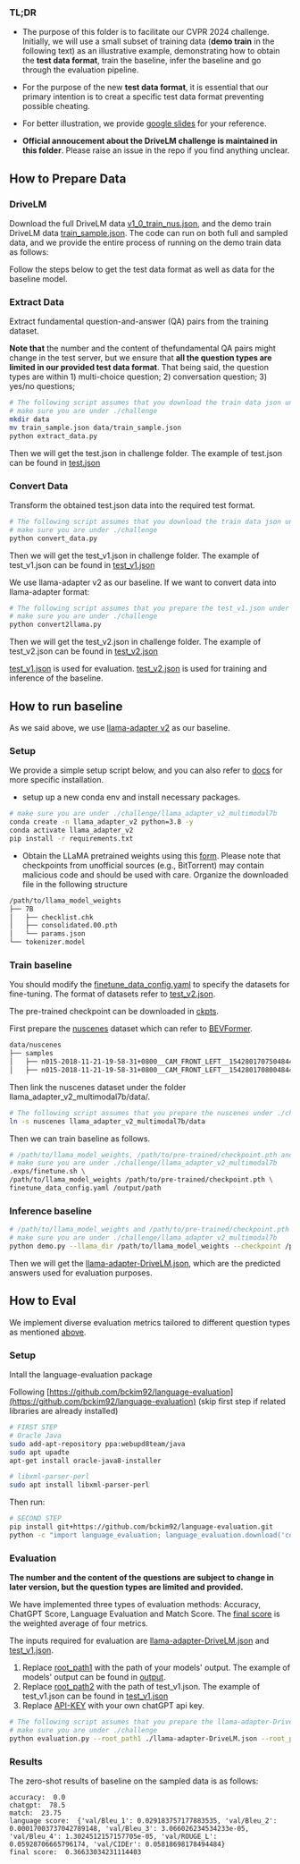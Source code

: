 ### TL;DR
* The purpose of this folder is to facilitate our CVPR 2024 challenge. Initially, we will use a small subset of training data (**demo train** in the following text) as an illustrative example, demonstrating how to obtain the **test data format**, train the baseline, infer the baseline and go through the evaluation pipeline. 

* For the purpose of the new **test data format**, it is essential that our primary intention is to creat a specific test data format preventing possible cheating. 

<!-- > * Subsequently, we will demonstrate the process of conducting evaluations, encompassing the baseline methodology. -->

* For better illustration, we provide [google slides](https://docs.google.com/presentation/d/1bicxoR_L3t05p5xw-qZM0Dj5KdJhjynqLM0Rck0qdcI/edit?usp=sharing) for your reference. 

* **Official annoucement about the DriveLM challenge is maintained in this folder**. Please raise an issue in the repo if you find anything unclear.

## How to Prepare Data

### DriveLM
Download the full DriveLM data [v1_0_train_nus.json](https://drive.google.com/file/d/1LK7pYHytv64neN1626u6eTQBy1Uf4IQH/view?usp=sharing), and the demo train DriveLM data [train_sample.json](https://drive.google.com/file/d/1pDikp6xoZGdyUS75qCqCM-Bh5-DWLyj-/view?usp=drive_link).
The code can run on both full and sampled data, and we provide the entire process of running on the demo train data as follows:

Follow the steps below to get the test data format as well as data for the baseline model.

### Extract Data

Extract fundamental question-and-answer (QA) pairs from the training dataset. 

**Note that** the number and the content of thefundamental QA pairs might change in the test server, but we ensure that **all the question types are limited in our provided test data format**. That being said, the question types are within 1) multi-choice question; 2) conversation question; 3) yes/no questions;

```bash
# The following script assumes that you download the train data json under ./challenge/data
# make sure you are under ./challenge
mkdir data
mv train_sample.json data/train_sample.json
python extract_data.py
```
Then we will get the test.json in challenge folder. The example of test.json can be found in [test.json](test.json)

### Convert Data

Transform the obtained test.json data into the required test format.

```bash
# The following script assumes that you download the train data json under ./challenge/data
# make sure you are under ./challenge
python convert_data.py
```
Then we will get the test_v1.json in challenge folder. The example of test_v1.json can be found in [test_v1.json](test_v1.json)

We use llama-adapter v2 as our baseline. If we want to convert data into llama-adapter format:
```bash
# The following script assumes that you prepare the test_v1.json under ./challenge
# make sure you are under ./challenge
python convert2llama.py
```
Then we will get the test_v2.json in challenge folder. The example of test_v2.json can be found in [test_v2.json](test_v2.json)

[test_v1.json](test_v1.json) is used for evaluation. [test_v2.json](test_v2.json) is used for training and inference of the baseline.

## How to run baseline

As we said above, we use [llama-adapter v2](https://github.com/OpenGVLab/LLaMA-Adapter/tree/main/llama_adapter_v2_multimodal7b) as our baseline.

### Setup
We provide a simple setup script below, and you can also refer to [docs](llama_adapter_v2_multimodal7b/README.md#L9) for more specific installation.
* setup up a new conda env and install necessary packages.
```bash
# make sure you are under ./challenge/llama_adapter_v2_multimodal7b
conda create -n llama_adapter_v2 python=3.8 -y
conda activate llama_adapter_v2
pip install -r requirements.txt
```

* Obtain the LLaMA pretrained weights using this [form](https://docs.google.com/forms/d/e/1FAIpQLSfqNECQnMkycAp2jP4Z9TFX0cGR4uf7b_fBxjY_OjhJILlKGA/viewform?usp=send_form). Please note that checkpoints from unofficial sources (e.g., BitTorrent) may contain malicious code and should be used with care. Organize the downloaded file in the following structure
```bash
/path/to/llama_model_weights
├── 7B
│   ├── checklist.chk
│   ├── consolidated.00.pth
│   └── params.json
└── tokenizer.model
```

### Train baseline
You should modify the [finetune_data_config.yaml](llama_adapter_v2_multimodal7b/finetune_data_config.yaml#L2) to specify the datasets for fine-tuning. 
The format of datasets refer to [test_v2.json](test_v2.json). 

The pre-trained checkpoint can be downloaded in [ckpts](https://github.com/OpenGVLab/LLaMA-Adapter/releases/tag/v.2.0.0).

First prepare the [nuscenes](https://www.nuscenes.org/) dataset which can refer to [BEVFormer](https://github.com/fundamentalvision/BEVFormer/blob/master/docs/prepare_dataset.md). 
```bash
data/nuscenes                                    
├── samples                           
│   ├── n015-2018-11-21-19-58-31+0800__CAM_FRONT_LEFT__1542801707504844.jpg 
│   ├── n015-2018-11-21-19-58-31+0800__CAM_FRONT_LEFT__1542801708004844.jpg
```

Then link the nuscenes dataset under the folder llama_adapter_v2_multimodal7b/data/. 
```bash
# The following script assumes that you prepare the nuscenes under ./challenge
ln -s nuscenes llama_adapter_v2_multimodal7b/data
```

Then we can train baseline as follows. 
```bash
# /path/to/llama_model_weights, /path/to/pre-trained/checkpoint.pth and /output/path need to be modified by your path
# make sure you are under ./challenge/llama_adapter_v2_multimodal7b
.exps/finetune.sh \
/path/to/llama_model_weights /path/to/pre-trained/checkpoint.pth \
finetune_data_config.yaml /output/path
```

### Inference baseline

```bash
# /path/to/llama_model_weights and /path/to/pre-trained/checkpoint.pth need to be modified by your path
# make sure you are under ./challenge/llama_adapter_v2_multimodal7b
python demo.py --llama_dir /path/to/llama_model_weights --checkpoint /path/to/pre-trained/checkpoint.pth --data ../test_v2.json  --output ../llama-adapter-DriveLM.json
```
Then we will get the [llama-adapter-DriveLM.json](llama-adapter-DriveLM.json), which are the predicted answers used for evaluation purposes.


## How to Eval

We implement diverse evaluation metrics tailored to different question types as mentioned [above](https://github.com/OpenDriveLab/DriveLM-private/blob/test/challenge/README.md?plain=1#L19).

### Setup
Intall the language-evaluation package

Following [https://github.com/bckim92/language-evaluation](https://github.com/bckim92/language-evaluation) (skip first step if related libraries are already installed)

```bash
# FIRST STEP
# Oracle Java
sudo add-apt-repository ppa:webupd8team/java
sudo apt upadte
apt-get install oracle-java8-installer

# libxml-parser-perl
sudo apt install libxml-parser-perl
```
Then run:
```bash
# SECOND STEP
pip install git+https://github.com/bckim92/language-evaluation.git
python -c "import language_evaluation; language_evaluation.download('coco')"
```

### Evaluation
**The number and the content of the questions are subject to change in later version, but the question types are limited and provided.**

We have implemented three types of evaluation methods: Accuracy, ChatGPT Score, Language Evaluation and Match Score. The [final score](evaluation.py#L157) is the weighted average of four metrics.

The inputs required for evaluation are [llama-adapter-DriveLM.json](llama-adapter-DriveLM.json) and [test_v1.json](test_v1.json).

1. Replace [root_path1](evaluation.py#L97) with the path of your models' output. The example of models' output can be found in [output](llama-adapter-DriveLM.json).
2. Replace [root_path2](evaluation.py#L101) with the path of test_v1.json. The example of test_v1.json can be found in [test_v1.json](test_v1.json)
3. Replace [API-KEY](chatgpt.py#L17) with your own chatGPT api key.

```bash
# The following script assumes that you prepare the llama-adapter-DriveLM.json and test_v1.json under ./challenge
# make sure you are under ./challenge
python evaluation.py --root_path1 ./llama-adapter-DriveLM.json --root_path2 ./test_v1.json
```

### Results
The zero-shot results of baseline on the sampled data is as follows:
```
accuracy:  0.0
chatgpt:  78.5
match:  23.75
language score:  {'val/Bleu_1': 0.029183757177883535, 'val/Bleu_2': 0.00017003737042789148, 'val/Bleu_3': 3.066026234534233e-05, 'val/Bleu_4': 1.3024512157157705e-05, 'val/ROUGE_L': 0.05928706665796174, 'val/CIDEr': 0.05818698178494484}
final score:  0.36633034231114403
```


